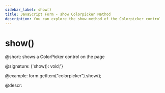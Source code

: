 ```yaml
---
sidebar_label: show()
title: JavaScript Form - show Colorpicker Method 
description: You can explore the show method of the Colorpicker control of Form in the documentation of the DHTMLX JavaScript UI library. Browse developer guides and API reference, try out code examples and live demos, and download a free 30-day evaluation version of DHTMLX Suite 7.
---
```


# show()

@short: shows a ColorPicker control on the page

@signature: {'show(): void;'}

@example:
form.getItem("colorpicker").show();

@descr:
